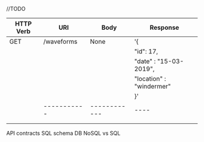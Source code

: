//TODO

| HTTP Verb | URI        | Body | Response                   |
|-----------|------------|------|----------------------------|
| GET       | /waveforms | None | '{                         |
|           |            |      | "id": 17,                  |
|           |            |      | "date" : "15-03-2019",     |
|           |            |      | "location" : "windermer"   |
|           |            |      | }'                         |
||-----------|------------| ----|---------------  -----------|
|           |            |      |                            |
|           |            |      |                            | 











API contracts
SQL schema
DB NoSQL vs SQL